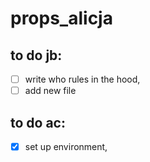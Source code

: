 # props_alicja

## to do jb: 

- [ ] write who rules in the hood,
- [ ] add new file

## to do ac:

- [x] set up environment,



